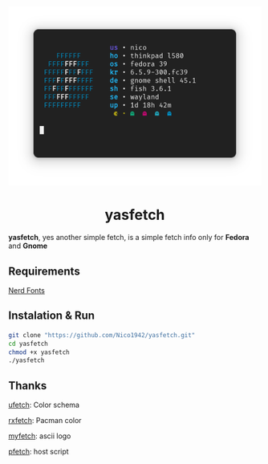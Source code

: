 <div align="center">
 <img src="./screenshot.png">
 <h1>yasfetch</h1>
</div>

**yasfetch**, yes another simple fetch, is a simple fetch info only for **Fedora** and **Gnome**

## Requirements
[Nerd Fonts](https://www.nerdfonts.com/font-downloads)

## Instalation & Run
```bash
git clone "https://github.com/Nico1942/yasfetch.git"
cd yasfetch
chmod +x yasfetch
./yasfetch
```

## Thanks

[ufetch](https://gitlab.com/jschx/ufetch): Color schema

[rxfetch](https://github.com/Mangeshrex/rxfetch): Pacman color

[myfetch](https://github.com/Pippadi/myfetch): ascii logo

[pfetch](https://github.com/dylanaraps/pfetch): host script
